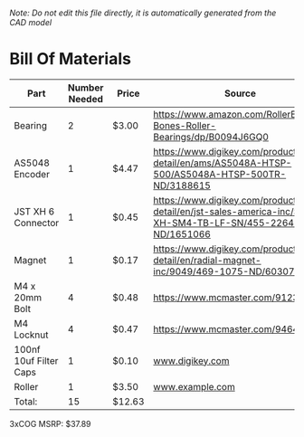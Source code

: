 ###### Note: Do not edit this file directly, it is automatically generated from the CAD model 
# Bill Of Materials 
 |Part|Number Needed|Price|Source| 
 |----|----------|-----|-----|
|Bearing|2|$3.00|https://www.amazon.com/RollerBones-Bones-Roller-Bearings/dp/B0094J6GQ0|
|AS5048 Encoder|1|$4.47|https://www.digikey.com/product-detail/en/ams/AS5048A-HTSP-500/AS5048A-HTSP-500TR-ND/3188615|
|JST XH 6 Connector|1|$0.45|https://www.digikey.com/product-detail/en/jst-sales-america-inc/S6B-XH-SM4-TB-LF-SN/455-2264-2-ND/1651066|
|Magnet|1|$0.17|https://www.digikey.com/product-detail/en/radial-magnet-inc/9049/469-1075-ND/6030786|
|M4 x 20mm Bolt|4|$0.48|https://www.mcmaster.com/91239a152|
|M4 Locknut|4|$0.47|https://www.mcmaster.com/94645a101|
|100nf 10uf Filter Caps|1|$0.10|www.digikey.com|
|Roller|1|$3.50|www.example.com|
|Total: |15|$12.63| |

 3xCOG MSRP: $37.89